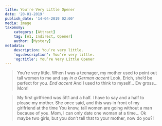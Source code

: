 ```yaml
---
title: You’re Very Little Opener
date: '20-01-2019'
publish_date: '14-04-2019 02:00'
media: image
taxonomy:
    category: [Attract]
    tag: [A1, Indirect, Opener]
    author: [Mystery]
metadata:
    description: You’re very little.
    'og:description': You’re very little.
    'og:title': You’re Very Little Opener
---
```


> You’re very little. When I was a teenager, my mother used to point out tall women to me and say _in a German accent_ Look, Erich, she’d be perfect for you. _End accent_ And I used to think to myself... Ew gross... Mom! 

> My first girlfriend was 5ft1 and a half. I have to say and a half to please my mother. She once said, and this was in front of my girlfriend at the time <In a female accent> You know, tall women are going without a man because of you. Mom, I can only date one woman at a time… Ok maybe two girls, but you don’t tell that to your mother, now do you?!